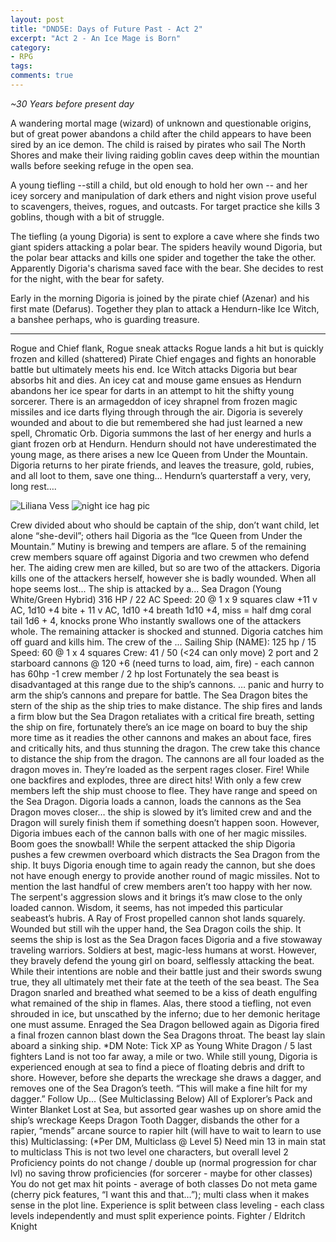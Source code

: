 ```yaml
---
layout: post
title: "DND5E: Days of Future Past - Act 2"
excerpt: "Act 2 - An Ice Mage is Born"
category:
- RPG
tags:
comments: true
---
```


*~30 Years before present day*


A wandering mortal mage (wizard) of unknown and questionable origins, but of great power abandons a child after the child appears to have been sired by an ice demon.  The child is raised by pirates who sail The North Shores and make their living raiding goblin caves deep within the mountian walls before seeking refuge in the open sea.

A young tiefling --still a child, but old enough to hold her own -- and her icey sorcery and manipulation of dark ethers and night vision prove useful to scavengers, theives, rogues, and outcasts.  For target practice she kills 3 goblins, though with a bit of struggle.

The tiefling (a young Digoria) is sent to explore a cave where she finds two giant spiders attacking a polar bear.  The spiders heavily wound Digoria, but the polar bear attacks and kills one spider and together the take the other.  Apparently Digoria's charisma saved face with the bear.  She decides to rest for the night, with the bear for safety.

Early in the morning Digoria is joined by the pirate chief (Azenar) and his first mate (Defarus).  Together they plan to attack a Hendurn-like Ice Witch, a banshee perhaps, who is guarding treasure.

-----


Rogue and Chief flank, Rogue sneak attacks
Rogue lands a hit but is quickly frozen and killed
(shattered)
Pirate Chief engages and fights an honorable battle but
ultimately meets his end.
Ice Witch attacks Digoria but bear absorbs hit and dies.
An icey cat and mouse game ensues as Hendurn abandons her
ice spear for darts in an attempt to hit the shifty young
sorcerer.  There is an armageddon of icey shrapnel from
frozen magic missiles and ice darts flying through through
the air.
Digoria is severely wounded and about to die but remembered
she had just learned a new spell, Chromatic Orb.  Digoria
summons the last of her energy and hurls a giant frozen orb
at Hendurn.  Hendurn should not have underestimated the
young mage, as there arises a new Ice Queen from Under the
Mountain.
Digoria returns to her pirate friends, and leaves the
treasure, gold, rubies, and all loot to them, save one
thing… Hendurn’s quarterstaff
a very, very, long rest….

![Liliana Vess](https://3.bp.blogspot.com/-q1WbltNvEJY/Tk_AjhAnx4I/AAAAAAAAABo/M_tKdDnjsL8/s1600/LILIANA+VESS.jpg)
![ night ice hag pic](http://i204.photobucket.com/albums/bb320/prodigyduck/PZO9017-Banshee_500.jpg)

Crew divided about who should be captain of the ship, don’t
want child, let alone “she-devil”; others hail Digoria as
the “Ice Queen from Under the Mountain.”
Mutiny is brewing and tempers are aflare.  5 of the
remaining crew members square off against Digoria and two
crewmen who defend her.
The aiding crew men are killed, but so are two of the
attackers.  Digoria kills one of the attackers herself,
however she is badly wounded.
When all hope seems lost...
The ship is attacked by a...
Sea Dragon (Young White/Green Hybrid)
316 HP / 22 AC
Speed: 20 @ 1 x 9 squares
claw +11 v AC, 1d10 +4
bite + 11 v AC, 1d10 +4
breath 1d10 +4, miss = half dmg
coral tail 1d6 + 4, knocks prone
Who instantly swallows one of the attackers whole.  The
remaining attacker is shocked and stunned.  Digoria catches
him off guard and kills him.  The crew of the ...
Sailing Ship (NAME):
125 hp / 15
Speed: 60 @ 1 x 4 squares
Crew: 41 / 50 (<24 can only move)
2 port and 2 starboard cannons @ 120 +6 (need turns to
load, aim, fire) - each cannon has 60hp
-1 crew member / 2 hp lost
 Fortunately the sea beast is disadvantaged at this range
due to the ship’s cannons.
… panic and hurry to arm the ship’s cannons and prepare for
battle.
The Sea Dragon bites the stern of the ship as the ship
tries to make distance.  The ship fires and lands a firm
blow but the Sea Dragon retaliates with a critical fire
breath, setting the ship on fire, fortunately there’s an
ice mage on board to buy the ship more time as it readies
the other cannons and makes an about face, fires and
critically hits, and thus stunning the dragon.  The crew
take this chance to distance the ship from the dragon.
The cannons are all four loaded as the dragon moves in.
They’re loaded as the serpent rages closer.  Fire!  While
one backfires and explodes, three are direct hits!
With only a few crew members left the ship must choose to
flee.  They have range and speed on the Sea Dragon.
Digoria loads a cannon, loads the cannons as the Sea Dragon
moves closer… the ship is slowed by it’s limited crew and
and the Dragon will surely finish them if something doesn’t
happen soon.  However, Digoria imbues each of the cannon
balls with one of her magic missiles.  Boom goes the
snowball!
While the serpent attacked the ship Digoria pushes a few
crewmen overboard which distracts the Sea Dragon from the
ship.  It buys Digoria enough time to again ready the
cannon, but she does not have enough energy to provide
another round of magic missiles.  Not to mention the last
handful of crew members aren’t too happy with her now.
The serpent's aggression slows and it brings it’s maw close
to the only loaded cannon.  Wisdom, it seems, has not
impeded this particular seabeast’s hubris.  A Ray of Frost
propelled cannon shot lands squarely.  Wounded but still
wih the upper hand, the Sea Dragon coils the ship. It seems
the ship is lost as the Sea Dragon faces Digoria and a five
stowaway traveling warriors.  Soldiers at best, magic-less
humans at worst.
However, they bravely defend the young girl on board,
selflessly attacking the beat.  While their intentions are
noble and their battle just and their swords swung true,
they all ultimately met their fate at the teeth of the sea
beast.  The Sea Dragon snarled and breathed what seemed to
be a kiss of death engulfing what remained of the ship in
flames.  Alas, there stood a tiefling, not even shrouded in
ice, but unscathed by the inferno; due to her demonic
heritage one must assume.  Enraged the Sea Dragon bellowed
again as Digoria fired a final frozen cannon blast down the
Sea Dragons throat.  The beast lay slain aboard a sinking
ship.
*DM Note:  Tick XP as Young White Dragon / 5 last fighters
Land is not too far away, a mile or two.  While still
young, Digoria is experienced enough at sea to find a piece
of floating debris and drift to shore.  However, before she
departs the wreckage she draws a dagger, and removes one of
the Sea Dragon’s teeth.  “This will make a fine hilt for my
dagger.”
Follow Up...
(See Multiclassing Below)
All of Explorer’s Pack and Winter Blanket Lost at Sea, but
assorted gear washes up on shore amid the ship’s wreckage
Keeps Dragon Tooth Dagger, disbands the other for a rapier,
“mends” arcane source to rapier hilt (will have to wait to
learn to use this)
Multiclassing: (*Per DM, Multiclass @ Level 5)
Need min 13 in main stat to multiclass
This is not two level one characters, but overall level 2
Proficiency points do not change / double up (normal
progression for char lvl)
no saving throw proficiencies (for sorcerer - maybe for
other classes)
You do not get max hit points - average of both classes
Do not meta game (cherry pick features, “I want this and
that…”); multi class when it makes sense in the plot line.
Experience is split between class leveling - each class
levels independently and must split experience points.
Fighter / Eldritch Knight


